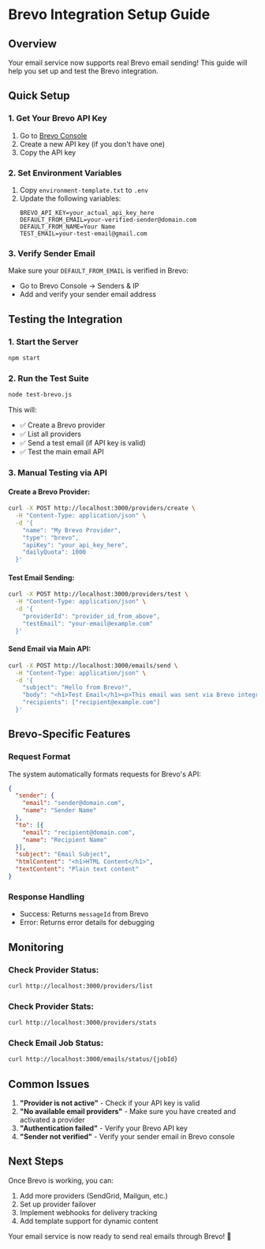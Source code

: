 # Brevo Integration Setup Guide

## Overview
Your email service now supports real Brevo email sending! This guide will help you set up and test the Brevo integration.

## Quick Setup

### 1. Get Your Brevo API Key
1. Go to [Brevo Console](https://app.brevo.com/settings/keys/api)
2. Create a new API key (if you don't have one)
3. Copy the API key

### 2. Set Environment Variables
1. Copy `environment-template.txt` to `.env`
2. Update the following variables:
   ```env
   BREVO_API_KEY=your_actual_api_key_here
   DEFAULT_FROM_EMAIL=your-verified-sender@domain.com
   DEFAULT_FROM_NAME=Your Name
   TEST_EMAIL=your-test-email@gmail.com
   ```

### 3. Verify Sender Email
Make sure your `DEFAULT_FROM_EMAIL` is verified in Brevo:
- Go to Brevo Console → Senders & IP
- Add and verify your sender email address

## Testing the Integration

### 1. Start the Server
```bash
npm start
```

### 2. Run the Test Suite
```bash
node test-brevo.js
```

This will:
- ✅ Create a Brevo provider
- ✅ List all providers
- ✅ Send a test email (if API key is valid)
- ✅ Test the main email API

### 3. Manual Testing via API

#### Create a Brevo Provider:
```bash
curl -X POST http://localhost:3000/providers/create \
  -H "Content-Type: application/json" \
  -d '{
    "name": "My Brevo Provider",
    "type": "brevo",
    "apiKey": "your_api_key_here",
    "dailyQuota": 1000
  }'
```

#### Test Email Sending:
```bash
curl -X POST http://localhost:3000/providers/test \
  -H "Content-Type: application/json" \
  -d '{
    "providerId": "provider_id_from_above",
    "testEmail": "your-email@example.com"
  }'
```

#### Send Email via Main API:
```bash
curl -X POST http://localhost:3000/emails/send \
  -H "Content-Type: application/json" \
  -d '{
    "subject": "Hello from Brevo!",
    "body": "<h1>Test Email</h1><p>This email was sent via Brevo integration.</p>",
    "recipients": ["recipient@example.com"]
  }'
```

## Brevo-Specific Features

### Request Format
The system automatically formats requests for Brevo's API:
```json
{
  "sender": {
    "email": "sender@domain.com",
    "name": "Sender Name"
  },
  "to": [{
    "email": "recipient@domain.com",
    "name": "Recipient Name"
  }],
  "subject": "Email Subject",
  "htmlContent": "<h1>HTML Content</h1>",
  "textContent": "Plain text content"
}
```

### Response Handling
- Success: Returns `messageId` from Brevo
- Error: Returns error details for debugging

## Monitoring

### Check Provider Status:
```bash
curl http://localhost:3000/providers/list
```

### Check Provider Stats:
```bash
curl http://localhost:3000/providers/stats
```

### Check Email Job Status:
```bash
curl http://localhost:3000/emails/status/{jobId}
```

## Common Issues

1. **"Provider is not active"** - Check if your API key is valid
2. **"No available email providers"** - Make sure you have created and activated a provider
3. **"Authentication failed"** - Verify your Brevo API key
4. **"Sender not verified"** - Verify your sender email in Brevo console

## Next Steps

Once Brevo is working, you can:
1. Add more providers (SendGrid, Mailgun, etc.)
2. Set up provider failover
3. Implement webhooks for delivery tracking
4. Add template support for dynamic content

Your email service is now ready to send real emails through Brevo! 🚀 

